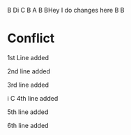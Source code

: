 
B
Di
C
B
A
B
BHey I do changes here
B
B
# Conflict

1st Line added

2nd line added


3rd line added

i
C
4th line added


5th line added


6th line added

